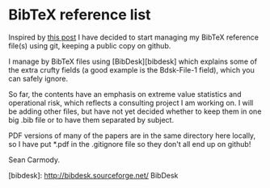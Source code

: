 # BibTeX reference list

Inspired by [this post](http://markelikalderon.com/2008/06/17/gitting-bibtex/)
I have decided to start managing my BibTeX reference file(s) using git,
keeping a public copy on github.

I manage by BibTeX files using [BibDesk][bibdesk] which explains some of 
the extra crufty fields (a good example is the Bdsk-File-1 field), which you
can safely ignore.

So far, the contents have an emphasis on extreme value statistics
and operational risk, which reflects a consulting project I am
working on. I will be adding other files, but have not yet decided
whether to keep them in one big .bib file or to have them separated
by subject.

PDF versions of many of the papers are in the same directory here locally, so I have put *.pdf in the .gitignore file so they don't all end up on github!

Sean Carmody.

[bibdesk]: http://bibdesk.sourceforge.net/ BibDesk
